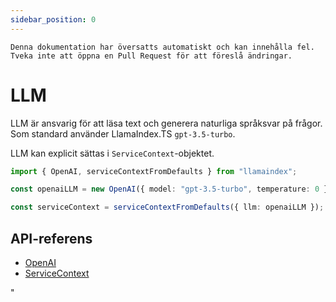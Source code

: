 ```yaml
---
sidebar_position: 0
---
```


`Denna dokumentation har översatts automatiskt och kan innehålla fel. Tveka inte att öppna en Pull Request för att föreslå ändringar.`

# LLM

LLM är ansvarig för att läsa text och generera naturliga språksvar på frågor. Som standard använder LlamaIndex.TS `gpt-3.5-turbo`.

LLM kan explicit sättas i `ServiceContext`-objektet.

```typescript
import { OpenAI, serviceContextFromDefaults } from "llamaindex";

const openaiLLM = new OpenAI({ model: "gpt-3.5-turbo", temperature: 0 });

const serviceContext = serviceContextFromDefaults({ llm: openaiLLM });
```

## API-referens

- [OpenAI](../../api/classes/OpenAI.md)
- [ServiceContext](../../api/interfaces/ServiceContext.md)

"
